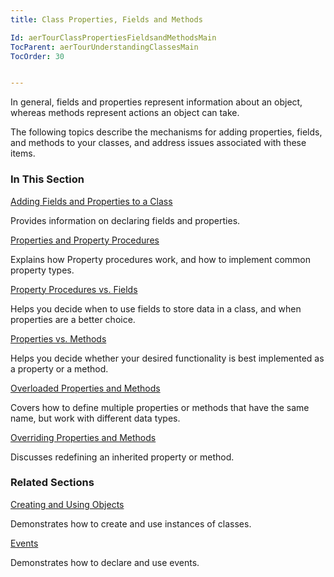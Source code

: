 ```yaml
---
title: Class Properties, Fields and Methods

Id: aerTourClassPropertiesFieldsandMethodsMain
TocParent: aerTourUnderstandingClassesMain
TocOrder: 30


---
```


In general, fields and properties represent information about an object, whereas methods represent actions an object can take. 

The following topics describe the mechanisms for adding properties, fields, and methods to your classes, and address issues associated with these items. 

### In This Section

[
                    Adding Fields and Properties
                    to a Class
                ](AddingFieldsandPropertiestoaClass.html)

Provides information on declaring fields and properties.


[Properties and Property Procedures](PropertiesandPropertyProcedures.html)

Explains how Property procedures work, and how to implement common property
                types.


[Property Procedures vs. Fields](PropertyProceduresvsFields.html)

Helps you decide when to use fields to store data in a class, and when
                properties are a better choice.


[Properties vs. Methods](PropertiesvsMethods.html)

Helps you decide whether your desired functionality is best implemented as a
                property or a method.


[Overloaded Properties and Methods](OverloadedProperties.html)

Covers how to define multiple properties or methods that have the same name,
                but work with different data types.


[Overriding Properties and Methods](OverridingPropertiesandMethodsMain.html)

Discusses redefining an inherited property or method.


### Related Sections

[Creating and Using Objects](CreatingandUsingObjectsMain.html)

Demonstrates how to create and use instances of classes.


[Events](EventsMain.html)

Demonstrates how to declare and use events.


